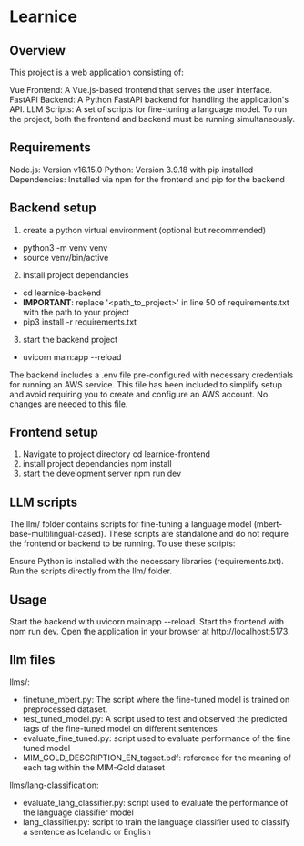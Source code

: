 # Learnice

## Overview
This project is a web application consisting of:

Vue Frontend: A Vue.js-based frontend that serves the user interface.
FastAPI Backend: A Python FastAPI backend for handling the application's API.
LLM Scripts: A set of scripts for fine-tuning a language model.
To run the project, both the frontend and backend must be running simultaneously.

## Requirements
Node.js: Version v16.15.0
Python: Version 3.9.18 with pip installed
Dependencies: Installed via npm for the frontend and pip for the backend

## Backend setup
1. create a python virtual environment (optional but recommended)
- python3 -m venv venv
- source venv/bin/active 
2. install project dependancies
- cd learnice-backend
- **IMPORTANT**: replace '<path_to_project>' in line 50 of requirements.txt with the path to your project
- pip3 install -r requirements.txt
3. start the backend project
- uvicorn main:app --reload

The backend includes a .env file pre-configured with necessary credentials for running an AWS service.
This file has been included to simplify setup and avoid requiring you to create and configure an AWS account.
No changes are needed to this file.

## Frontend setup
1. Navigate to project directory
cd learnice-frontend
2. install project dependancies
npm install
3. start the development server
npm run dev

## LLM scripts
The llm/ folder contains scripts for fine-tuning a language model (mbert-base-multilingual-cased). These scripts are standalone and do not require the frontend or backend to be running. To use these scripts:

Ensure Python is installed with the necessary libraries (requirements.txt).
Run the scripts directly from the llm/ folder.

## Usage
Start the backend with uvicorn main:app --reload.
Start the frontend with npm run dev.
Open the application in your browser at http://localhost:5173.

## llm files
llms/:
- finetune_mbert.py: The script where the fine-tuned model is trained on preprocessed dataset.
- test_tuned_model.py: A script used to test and observed the predicted tags of the fine-tuned model on different sentences
- evaluate_fine_tuned.py: script used to evaluate performance of the fine tuned model
- MIM_GOLD_DESCRIPTION_EN_tagset.pdf: reference for the meaning of each tag within the MIM-Gold dataset

llms/lang-classification:
- evaluate_lang_classifier.py: script used to evaluate the performance of the language classifier model
- lang_classifier.py: script to train the language classifier used to classify a sentence as Icelandic or English
